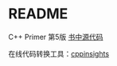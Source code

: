 
# README
C++ Primer 第5版
[书中源代码](https://www.informit.com/store/c-plus-plus-primer-9780321714114)

在线代码转换工具：[cppinsights](https://cppinsights.io/)
